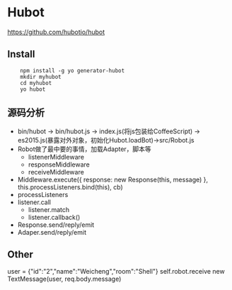 # Hubot
https://github.com/hubotio/hubot
## Install 
```
    npm install -g yo generator-hubot
    mkdir myhubot
    cd myhubot
    yo hubot 
```
## 源码分析
- bin/hubot -> bin/hubot.js -> index.js(将js包装给CoffeeScript) -> es2015.js(暴露对外对象，初始化Hubot.loadBot)->src/Robot.js
- Robot做了最中要的事情，加载Adapter，脚本等
  - listenerMiddleware
  - responseMiddleware
  - receiveMiddleware
- Middleware.execute({ response: new Response(this, message) }, this.processListeners.bind(this), cb)
- processListeners
- listener.call
  - listener.match
  - listener.callback()
- Response.send/reply/emit
- Adaper.send/reply/emit
## Other
user = {"id":"2","name":"Weicheng","room":"Shell"}
self.robot.receive new TextMessage(user, req.body.message)
